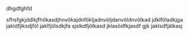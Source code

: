 dhgdfghfd


sfhsfgkjddlkjfhökasdjhnvökajdnfökljadnvöljdanvöldnvölkad jdklföladkjga jakldfjlksdjföl jaklfjölsdkjfa sjslkdfjölkasd jklasödfkjasdf gjk jaklsdfjälkasj
